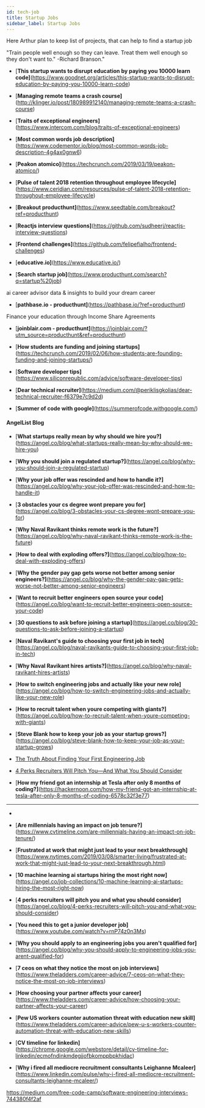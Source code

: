 ```yaml
---
id: tech-job
title: Startup Jobs
sidebar_label: Startup Jobs
---
```


Here Arthur plan to keep list of projects, that can help to find a startup job

"Train people well enough so they can leave. Treat them well enough so they don't want to."   -Richard Branson."

- [**This startup wants to disrupt education by paying you 10000 learn code]**(https://www.goodnet.org/articles/this-startup-wants-to-disrupt-education-by-paying-you-10000-learn-code)

- [**Managing remote teams a crash course]**(http://klinger.io/post/180989912140/managing-remote-teams-a-crash-course)

- [**Traits of exceptional engineers]**(https://www.intercom.com/blog/traits-of-exceptional-engineers)
- [**Most common words job description]**(https://www.codementor.io/blog/most-common-words-job-description-4g4ax0gnw6)

- [**Peakon atomico]**(https://techcrunch.com/2019/03/19/peakon-atomico/)

- [**Pulse of talent 2018 retention throughout employee lifecycle]**(https://www.ceridian.com/resources/pulse-of-talent-2018-retention-throughout-employee-lifecycle)








- [**Breakout producthunt]**(https://www.seedtable.com/breakout?ref=producthunt)


- [**Reactjs interview questions]**(https://github.com/sudheerj/reactjs-interview-questions)

- [**Frontend challenges]**(https://github.com/felipefialho/frontend-challenges)


- [**educative.io]**(https://www.educative.io/)



- [**Search startup job]**(https://www.producthunt.com/search?q=startup%20job)



ai career advisor
data & insights to build your dream career
- [**pathbase.io - producthunt]**(https://pathbase.io/?ref=producthunt)

Finance your education through Income Share Agreements
- [**joinblair.com - producthunt]**(https://joinblair.com/?utm_source=producthunt&ref=producthunt)

- [**How students are funding and joining startups]**(https://techcrunch.com/2019/02/06/how-students-are-founding-funding-and-joining-startups/)

- [**Software developer tips]**(https://www.siliconrepublic.com/advice/software-developer-tips)

- [**Dear technical recruiter]**(https://medium.com/@periklisgkolias/dear-technical-recruiter-f6379e7c9d2d)







- [**Summer of code with google]**(https://summerofcode.withgoogle.com/)







#### AngelList Blog

- [**What startups really mean by why should we hire you?]**(https://angel.co/blog/what-startups-really-mean-by-why-should-we-hire-you)
- [**Why you should join a regulated startup?]**(https://angel.co/blog/why-you-should-join-a-regulated-startup)
- [**Why your job offer was rescinded and how to handle it?]**(https://angel.co/blog/why-your-job-offer-was-rescinded-and-how-to-handle-it)
- [**3 obstacles your cs degree wont prepare you for]**(https://angel.co/blog/3-obstacles-your-cs-degree-wont-prepare-you-for)
- [**Why Naval Ravikant thinks remote work is the future?]**(https://angel.co/blog/why-naval-ravikant-thinks-remote-work-is-the-future)
- [**How to deal with exploding offers?]**(https://angel.co/blog/how-to-deal-with-exploding-offers)
- [**Why the gender pay gap gets worse not better among senior engineers?]**(https://angel.co/blog/why-the-gender-pay-gap-gets-worse-not-better-among-senior-engineers)
- [**Want to recruit better engineers open source your code]**(https://angel.co/blog/want-to-recruit-better-engineers-open-source-your-code)
- [**30 questions to ask before joining a startup]**(https://angel.co/blog/30-questions-to-ask-before-joining-a-startup)
- [**Naval Ravikant's guide to choosing your first job in tech]**(https://angel.co/blog/naval-ravikants-guide-to-choosing-your-first-job-in-tech)
- [**Why Naval Ravikant hires artists?]**(https://angel.co/blog/why-naval-ravikant-hires-artists)
- [**How to switch engineering jobs and actually like your new role]**(https://angel.co/blog/how-to-switch-engineering-jobs-and-actually-like-your-new-role)
- [**How to recruit talent when youre competing with giants?]**(https://angel.co/blog/how-to-recruit-talent-when-youre-competing-with-giants)
- [**Steve Blank how to keep your job as your startup grows?]**(https://angel.co/blog/steve-blank-how-to-keep-your-job-as-your-startup-grows)

- [The Truth About Finding Your First Engineering Job](https://angel.co/blog/the-truth-about-finding-your-first-engineering-job)

- [4 Perks Recruiters Will Pitch You—And What You Should Consider](https://angel.co/blog/4-perks-recruiters-will-pitch-you-and-what-you-should-consider)


- [**How my friend got an internship at Tesla after only 8 months of coding?]**(https://hackernoon.com/how-my-friend-got-an-internship-at-tesla-after-only-8-months-of-coding-6578c32f3e77)




---

-

<!-- add freebootcamp articles like how-i=got-job

find 200 different posts at LI and repost them inside one project.
make it embed or just clone with credits?
https://www.linkedin.com/search/results/content/?keywords=hiring%20interns&origin=SWITCH_SEARCH_VERTICAL
https://www.linkedin.com/feed/update/urn:li:activity:6514099565891710976 -->




- [**Are millennials having an impact on job tenure?]**(https://www.cvtimeline.com/are-millennials-having-an-impact-on-job-tenure/)


- [**Frustrated at work that might just lead to your next breakthrough]**(https://www.nytimes.com/2019/03/08/smarter-living/frustrated-at-work-that-might-just-lead-to-your-next-breakthrough.html)

- [**10 machine learning ai startups hiring the most right now]**(https://angel.co/job-collections/10-machine-learning-ai-startups-hiring-the-most-right-now)

- [**4 perks recruiters will pitch you and what you should consider]**(https://angel.co/blog/4-perks-recruiters-will-pitch-you-and-what-you-should-consider)





- [**You need this to get a junior developer job]**(https://www.youtube.com/watch?v=rnP74z0n3Ms)

- [**Why you should apply to an engineering jobs you aren't qualified for]**(https://angel.co/blog/why-you-should-apply-to-engineering-jobs-you-arent-qualified-for)


- [**7 ceos on what they notice the most on job interviews]**(https://www.theladders.com/career-advice/7-ceos-on-what-they-notice-the-most-on-job-interviews)

- [**How choosing your partner affects your career]**(https://www.theladders.com/career-advice/how-choosing-your-partner-affects-your-career)

- [**Pew US workers counter automation threat with education new skill]**(https://www.theladders.com/career-advice/pew-u-s-workers-counter-automation-threat-with-education-new-skills)



- [**CV timeline for linkedin]**(https://chrome.google.com/webstore/detail/cv-timeline-for-linkedin/ecmofndinkmdegjjofbkomppbpkhidac)


- [**Why i fired all mediocre recruitment consultants Leighanne Mcaleer]**(https://www.linkedin.com/pulse/why-i-fired-all-mediocre-recruitment-consultants-leighanne-mcaleer/)


https://medium.com/free-code-camp/software-engineering-interviews-744380f4f2af

